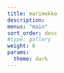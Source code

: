 ```yaml
---
title: marimekko
description:
menus: "main"
sort_order: desc
#type: gallery
weight: 6
params:
  theme: dark
---
```

